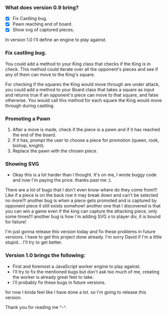 ### What does version 0.9 bring?
- [x] Fix Castling bug.
- [x] Pawn reaching end of board.
- [x] Show svg of captured pieces.

In version 1.0 I'll define an engine to play against.

### Fix castling bug.
You could add a method to your King class that checks if the King is in check. This method could iterate over all the opponent's pieces and see if any of them can move to the King's square.

For checking if the squares the King would move through are under attack, you could add a method to your Board class that takes a square as input and returns true if an opponent's piece can move to that square, and false otherwise. You would call this method for each square the King would move through during castling.

### Promoting a Pawn
1. After a move is made, check if the piece is a pawn and if it has reached the end of the board.
2. If it has, prompt the user to choose a piece for promotion (queen, rook, bishop, knight).
3. Replace the pawn with the chosen piece.

### Showing SVG
- Okay this is a lot harder than I thought. It's on me, I wrote buggy code and now I'm paying the price. thanks past me :).

There are a lot of bugs that I don't even know where do they come from!!!
Like if a piece is on the back row it may break down and can't be selected no more!!!
another bug is when a piece gets promoted and is captured by opponent piece it still exists somehow!
another one that I discovered is that you can win a game even if the king can capture the attacking piece, only some times!!!
another bug is how i'm adding SVG s to player div, it is bound for failure!

I'm just gonna release this version today and fix these problems in future versions. I have to get this project done already.
I'm sorry David if I'm a little stupid... I'll try to get better.

### Version 1.0 brings the following:
- First and foremost a JavaScript worker engine to play against.
- I'll try to fix the mentioned bugs but don't ask too much of me, creating the worker is already great feet to take.
- I'll probably fix these bugs in future versions.

for now I kinda feel like I have done a lot. so I'm going to release this version.

Thank you for reading me ^-^.